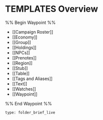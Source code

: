 # TEMPLATES Overview
%% Begin Waypoint %%
- [[Campaign Roster]]
- [[Economy]]
- [[Group]]
- [[Holdings]]
- [[NPCs]]
- [[Prenotes]]
- [[Region]]
- [[Stub]]
- [[Table]]
- [[Tags and Aliases]]
- [[Text]]
- [[Watches]]
- [[Waypoint]]

%% End Waypoint %%
 
```ccard
type: folder_brief_live
```
 
